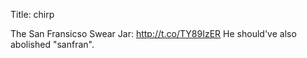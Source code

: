 Title: chirp

The San Fransicso Swear Jar: <a href="http://t.co/TY89IzER">http://t.co/TY89IzER</a> He should've also abolished "sanfran".
